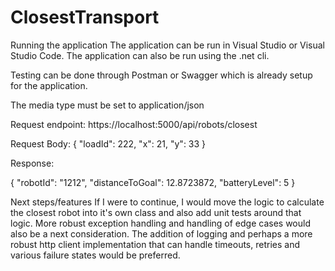 # ClosestTransport

Running the application
The application can be run in Visual Studio or Visual Studio Code.
The application can also be run using the .net cli.

Testing can be done through Postman or Swagger which is already setup for the application.

The media type must be set to application/json

Request endpoint: https://localhost:5000/api/robots/closest

Request Body:
{
  "loadId": 222,
  "x": 21,
  "y": 33
}

Response:

{
  "robotId": "1212",
  "distanceToGoal": 12.8723872,
  "batteryLevel": 5
}

Next steps/features
If I were to continue, I would move the logic to calculate the closest robot into it's own class and also add unit tests around that logic.
More robust exception handling and handling of edge cases would also be a next consideration.
The addition of logging and perhaps a more robust http client implementation that can handle timeouts, retries and various failure states would be preferred.

